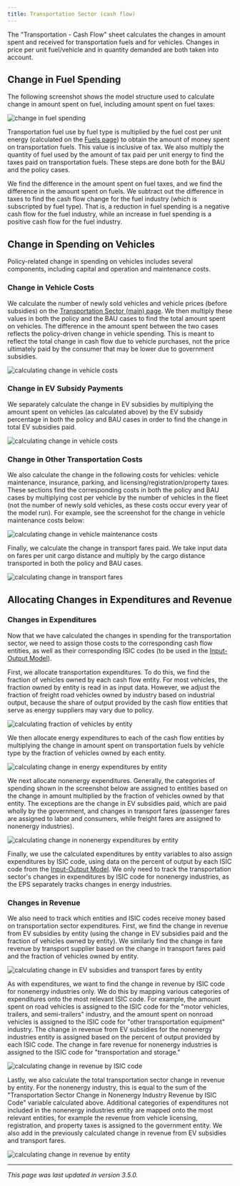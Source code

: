 ```yaml
---
title: Transportation Sector (cash flow)
---
```

The "Transportation - Cash Flow" sheet calculates the changes in amount spent and received for transportation fuels and for vehicles.  Changes in price per unit fuel/vehicle and in quantity demanded are both taken into account.

## Change in Fuel Spending

The following screenshot shows the model structure used to calculate change in amount spent on fuel, including amount spent on fuel taxes:

![change in fuel spending](/img/transportation-sector-cash-Fuels.png)

Transportation fuel use by fuel type is multiplied by the fuel cost per unit energy (calculated on the [Fuels page](fuels)) to obtain the amount of money spent on transportation fuels.  This value is inclusive of tax.  We also multiply the quantity of fuel used by the amount of tax paid per unit energy to find the taxes paid on transportation fuels.  These steps are done both for the BAU and the policy cases.

We find the difference in the amount spent on fuel taxes, and we find the difference in the amount spent on fuels.  We subtract out the difference in taxes to find the cash flow change for the fuel industry (which is subscripted by fuel type).  That is, a reduction in fuel spending is a negative cash flow for the fuel industry, while an increase in fuel spending is a positive cash flow for the fuel industry.

## Change in Spending on Vehicles

Policy-related change in spending on vehicles includes several components, including capital and operation and maintenance costs.

### Change in Vehicle Costs

We calculate the number of newly sold vehicles and vehicle prices (before subsidies) on the [Transportation Sector (main) page](transportation-sector-main). We then multiply these values in both the policy and the BAU cases to find the total amount spent on vehicles. The difference in the amount spent between the two cases reflects the policy-driven change in vehicle spending. This is meant to reflect the total change in cash flow due to vehicle purchases, not the price ultimately paid by the consumer that may be lower due to government subsidies.

![calculating change in vehicle costs](/img/transportation-sector-cash-VehPrice.png)

### Change in EV Subsidy Payments

We separately calculate the change in EV subsidies by multiplying the amount spent on vehicles (as calculated above) by the EV subsidy percentage in both the policy and BAU cases in order to find the change in total EV subsidies paid. 

![calculating change in vehicle costs](/img/transportation-sector-cash-EVSubsidy.png)

### Change in Other Transportation Costs

We also calculate the change in the following costs for vehicles: vehicle maintenance, insurance, parking, and licensing/registration/property taxes. These sections find the corresponding costs in both the policy and BAU cases by multiplying cost per vehicle by the number of vehicles in the fleet (not the number of newly sold vehicles, as these costs occur every year of the model run). For example, see the screenshot for the change in vehicle maintenance costs below:

![calculating change in vehicle maintenance costs](/img/transportation-sector-cash-VehMaintenance.png)

Finally, we calculate the change in transport fares paid. We take input data on fares per unit cargo distance and multiply by the cargo distance transported in both the policy and BAU cases.

![calculating change in transport fares](/img/transportation-sector-cash-TransFares.png)

## Allocating Changes in Expenditures and Revenue

### Changes in Expenditures

Now that we have calculated the changes in spending for the transportation sector, we need to assign those costs to the corresponding cash flow entities, as well as their corresponding ISIC codes (to be used in the [Input-Output Model](io-model)).

First, we allocate transportation expenditures. To do this, we find the fraction of vehicles owned by each cash flow entity. For most vehicles, the fraction owned by entity is read in as input data. However, we adjust the fraction of freight road vehicles owned by industry based on industrial output, because the share of output provided by the cash flow entities that serve as energy suppliers may vary due to policy. 

![calculating fraction of vehicles by entity](/img/transportation-sector-cash-VehbyEntity.png)

We then allocate energy expenditures to each of the cash flow entities by multiplying the change in amount spent on transportation fuels by vehicle type by the fraction of vehicles owned by each entity. 

![calculating change in energy expenditures by entity](/img/transportation-sector-cash-EnergyExpbyEntity.png)

We next allocate nonenergy expenditures. Generally, the categories of spending shown in the screenshot below are assigned to entities based on the change in amount multiplied by the fraction of vehicles owned by that entity. The exceptions are the change in EV subsidies paid, which are paid wholly by the government, and changes in transport fares (passenger fares are assigned to labor and consumers, while freight fares are assigned to nonenergy industries).

![calculating change in nonenergy expenditures by entity](/img/transportation-sector-cash-NonenergyExpbyEntity.png)

Finally, we use the calculated expenditures by entity variables to also assign expenditures by ISIC code, using data on the percent of output by each ISIC code from the [Input-Output Model](io-model). We only need to track the transportation sector's changes in expenditures by ISIC code for nonenergy industries, as the EPS separately tracks changes in energy industries.

### Changes in Revenue

We also need to track which entities and ISIC codes receive money based on transportation sector expenditures. First, we find the change in revenue from EV subsidies by entity (using the change in EV subsidies paid and the fraction of vehicles owned by entity). We similarly find the change in fare revenue by transport supplier based on the change in transport fares paid and the fraction of vehicles owned by entity. 

![calculating change in EV subsidies and transport fares by entity](/img/transportation-sector-cash-SubsidyandFareRevenue.png)

As with expenditures, we want to find the change in revenue by ISIC code for nonenergy industries only. We do this by mapping various categories of expenditures onto the most relevant ISIC code. For example, the amount spent on road vehicles is assigned to the ISIC code for the "motor vehicles, trailers, and semi-trailers" industry, and the amount spent on nonroad vehicles is assigned to the ISIC code for "other transportation equipment" industry. The change in revenue from EV subsidies for the nonenergy industries entity is assigned based on the percent of output provided by each ISIC code. The change in fare revenue for nonenergy industries is assigned to the ISIC code for "transportation and storage."

![calculating change in revenue by ISIC code](/img/transportation-sector-cash-RevenuebyISIC.png)

Lastly, we also calculate the total transportation sector change in revenue by entity. For the nonenergy industry, this is equal to the sum of the "Transportation Sector Change in Nonenergy Industry Revenue by ISIC Code" variable calculated above. Additional categories of expenditures not included in the nonenergy industries entity are mapped onto the most relevant entities, for example the revenue from vehicle licensing, registration, and property taxes is assigned to the government entity. We also add in the previously calculated change in revenue from EV subsidies and transport fares. 

![calculating change in revenue by entity](/img/transportation-sector-cash-RevenuebyEntity.png)

---
*This page was last updated in version 3.5.0.*
